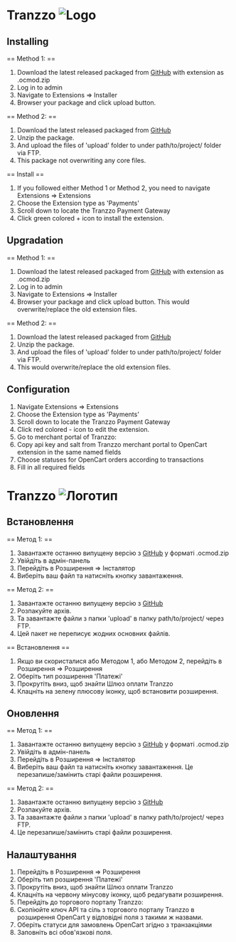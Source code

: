# Tranzzo ![Logo](https://docs.tranzzo.com/img/logo.svg)

## Installing

== Method 1: ==
1. Download the latest released packaged from [GitHub](https://github.com/tranzzo/opencart-plugin/tree/master/OpenCart%203.0%20%E2%80%94%20API%202.0) with extension as .ocmod.zip
2. Log in to admin
3. Navigate to Extensions => Installer
4. Browser your package and click upload button.

== Method 2: ==
1. Download the latest released packaged from [GitHub](https://github.com/tranzzo/opencart-plugin/tree/master/OpenCart%203.0%20%E2%80%94%20API%202.0)
2. Unzip the package.
3. And upload the files of 'upload' folder to under path/to/project/ folder via FTP.
4. This package not overwriting any core files.

== Install ==
1. If you followed either Method 1 or Method 2, you need to navigate Extensions => Extensions
2. Choose the Extension type as 'Payments'
3. Scroll down to locate the Tranzzo Payment Gateway
4. Click green colored + icon to install the extension.


## Upgradation
== Method 1: ==
1. Download the latest released packaged from [GitHub](https://github.com/tranzzo/opencart-plugin/tree/master/OpenCart%203.0%20%E2%80%94%20API%202.0) with extension as .ocmod.zip
2. Log in to admin
3. Navigate to Extensions => Installer
4. Browser your package and click upload button. This would overwrite/replace the old extension files.

== Method 2: ==
1. Download the latest released packaged from [GitHub](https://github.com/tranzzo/opencart-plugin/tree/master/OpenCart%203.0%20%E2%80%94%20API%202.0)
2. Unzip the package.
3. And upload the files of 'upload' folder to under path/to/project/ folder via FTP.
4. This would overwrite/replace the old extension files.

## Configuration
1. Navigate Extensions => Extensions
2. Choose the Extension type as 'Payments'
3. Scroll down to locate the Tranzzo Payment Gateway
4. Click red colored - icon to edit the extension.
5. Go to merchant portal of Tranzzo:
6. Copy api key and salt from Tranzzo merchant portal to OpenCart extension in the same named fields
7. Choose statuses for OpenCart orders according to transactions
8. Fill in all required fields

# Tranzzo ![Логотип](https://docs.tranzzo.com/img/logo.svg)

## Встановлення

== Метод 1: ==
1. Завантажте останню випущену версію з [GitHub](https://github.com/tranzzo/opencart-plugin/tree/master/OpenCart%203.0%20%E2%80%94%20API%202.0) у форматі .ocmod.zip
2. Увійдіть в адмін-панель
3. Перейдіть в Розширення => Інсталятор
4. Виберіть ваш файл та натисніть кнопку завантаження.

== Метод 2: ==
1. Завантажте останню випущену версію з [GitHub](https://github.com/tranzzo/opencart-plugin/tree/master/OpenCart%203.0%20%E2%80%94%20API%202.0)
2. Розпакуйте архів.
3. Та завантажте файли з папки 'upload' в папку path/to/project/ через FTP.
4. Цей пакет не переписує жодних основних файлів.

== Встановлення ==
1. Якщо ви скористалися або Методом 1, або Методом 2, перейдіть в Розширення => Розширення
2. Оберіть тип розширення 'Платежі'
3. Прокрутіть вниз, щоб знайти Шлюз оплати Tranzzo
4. Клацніть на зелену плюсову іконку, щоб встановити розширення.


## Оновлення
== Метод 1: ==
1. Завантажте останню випущену версію з [GitHub](https://github.com/tranzzo/opencart-plugin/tree/master/OpenCart%203.0%20%E2%80%94%20API%202.0) у форматі .ocmod.zip
2. Увійдіть в адмін-панель
3. Перейдіть в Розширення => Інсталятор
4. Виберіть ваш файл та натисніть кнопку завантаження. Це перезапише/замінить старі файли розширення.

== Метод 2: ==
1. Завантажте останню випущену версію з [GitHub](https://github.com/tranzzo/opencart-plugin/tree/master/OpenCart%203.0%20%E2%80%94%20API%202.0)
2. Розпакуйте архів.
3. Та завантажте файли з папки 'upload' в папку path/to/project/ через FTP.
4. Це перезапише/замінить старі файли розширення.

## Налаштування
1. Перейдіть в Розширення => Розширення
2. Оберіть тип розширення 'Платежі'
3. Прокрутіть вниз, щоб знайти Шлюз оплати Tranzzo
4. Клацніть на червону мінусову іконку, щоб редагувати розширення.
5. Перейдіть до торгового порталу Tranzzo:
6. Скопіюйте ключ API та сіль з торгового порталу Tranzzo в розширення OpenCart у відповідні поля з такими ж назвами.
7. Оберіть статуси для замовлень OpenCart згідно з транзакціями
8. Заповніть всі обов'язкові поля.
